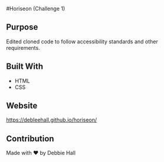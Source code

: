 #Horiseon (Challenge 1)

## Purpose
Edited cloned code to follow accessibility standards and other requirements.

## Built With
* HTML
* CSS

## Website
https://debleehall.github.io/horiseon/

## Contribution
Made with ❤️ by Debbie Hall
